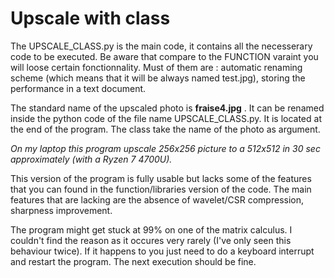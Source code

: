 # Upscale with class

The UPSCALE_CLASS.py is the main code, it contains all the necesserary code to be executed. Be aware that compare to the FUNCTION varaint you will loose certain fonctionnality. Must of them are : automatic renaming scheme (which means that it will be always named test.jpg), storing the performance in a text document.

The standard name of the upscaled photo is __fraise4.jpg__ . It can be renamed inside the python code of the file name UPSCALE_CLASS.py. It is located at the end of the program. The class take the name of the photo as argument.

*On my laptop this program upscale 256x256 picture to a 512x512 in 30 sec approximately (with a Ryzen 7 4700U).*

This version of the program is fully usable but lacks some of the features that you can found in the function/libraries version of the code. The main features that are lacking are the absence of wavelet/CSR compression, sharpness improvement.

The program might get stuck at 99% on one of the matrix calculus. I couldn't find the reason as it occures very rarely (I've only seen this behaviour twice). If it happens to you just need to do a keyboard interrupt and restart the program. The next execution should be fine.
